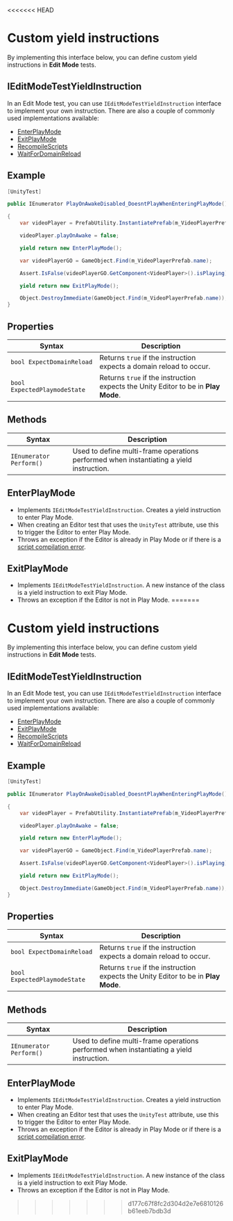 <<<<<<< HEAD
# Custom yield instructions

By implementing this interface below, you can define custom yield instructions in **Edit Mode** tests.

## IEditModeTestYieldInstruction

In an Edit Mode test, you can use `IEditModeTestYieldInstruction` interface to implement your own instruction. There are also a couple of commonly used implementations available:

- [EnterPlayMode](#enterplaymode)
- [ExitPlayMode](#exitplaymode)
- [RecompileScripts](./reference-recompile-scripts.md)
- [WaitForDomainReload](./reference-wait-for-domain-reload.md)

## Example

```c#
[UnityTest]

public IEnumerator PlayOnAwakeDisabled_DoesntPlayWhenEnteringPlayMode()

{
    var videoPlayer = PrefabUtility.InstantiatePrefab(m_VideoPlayerPrefab.GetComponent<VideoPlayer>()) as VideoPlayer;

    videoPlayer.playOnAwake = false;

    yield return new EnterPlayMode();

    var videoPlayerGO = GameObject.Find(m_VideoPlayerPrefab.name);

    Assert.IsFalse(videoPlayerGO.GetComponent<VideoPlayer>().isPlaying);

    yield return new ExitPlayMode();

    Object.DestroyImmediate(GameObject.Find(m_VideoPlayerPrefab.name));
}
```

## Properties

| Syntax                       | Description                                                  |
| ---------------------------- | ------------------------------------------------------------ |
| `bool ExpectDomainReload`    | Returns `true` if the instruction expects a domain reload to occur. |
| `bool ExpectedPlaymodeState` | Returns `true` if the instruction expects the Unity Editor to be in **Play Mode**. |

## Methods

| Syntax                  | Description                                                  |
| ----------------------- | ------------------------------------------------------------ |
| `IEnumerator Perform()` | Used to define multi-frame operations performed when instantiating a yield instruction. |

## EnterPlayMode

* Implements `IEditModeTestYieldInstruction`. Creates a yield instruction to enter Play Mode.
* When creating an Editor test that uses the `UnityTest` attribute, use this to trigger the Editor to enter Play Mode. 
* Throws an exception if the Editor is already in Play Mode or if there is a [script compilation error](https://support.unity3d.com/hc/en-us/articles/205930539-How-do-I-interpret-a-compiler-error-).

## ExitPlayMode

* Implements `IEditModeTestYieldInstruction`. A new instance of the class is a yield instruction to exit Play Mode.
* Throws an exception if the Editor is not in Play Mode.
=======
# Custom yield instructions

By implementing this interface below, you can define custom yield instructions in **Edit Mode** tests.

## IEditModeTestYieldInstruction

In an Edit Mode test, you can use `IEditModeTestYieldInstruction` interface to implement your own instruction. There are also a couple of commonly used implementations available:

- [EnterPlayMode](#enterplaymode)
- [ExitPlayMode](#exitplaymode)
- [RecompileScripts](./reference-recompile-scripts.md)
- [WaitForDomainReload](./reference-wait-for-domain-reload.md)

## Example

```c#
[UnityTest]

public IEnumerator PlayOnAwakeDisabled_DoesntPlayWhenEnteringPlayMode()

{
    var videoPlayer = PrefabUtility.InstantiatePrefab(m_VideoPlayerPrefab.GetComponent<VideoPlayer>()) as VideoPlayer;

    videoPlayer.playOnAwake = false;

    yield return new EnterPlayMode();

    var videoPlayerGO = GameObject.Find(m_VideoPlayerPrefab.name);

    Assert.IsFalse(videoPlayerGO.GetComponent<VideoPlayer>().isPlaying);

    yield return new ExitPlayMode();

    Object.DestroyImmediate(GameObject.Find(m_VideoPlayerPrefab.name));
}
```

## Properties

| Syntax                       | Description                                                  |
| ---------------------------- | ------------------------------------------------------------ |
| `bool ExpectDomainReload`    | Returns `true` if the instruction expects a domain reload to occur. |
| `bool ExpectedPlaymodeState` | Returns `true` if the instruction expects the Unity Editor to be in **Play Mode**. |

## Methods

| Syntax                  | Description                                                  |
| ----------------------- | ------------------------------------------------------------ |
| `IEnumerator Perform()` | Used to define multi-frame operations performed when instantiating a yield instruction. |

## EnterPlayMode

* Implements `IEditModeTestYieldInstruction`. Creates a yield instruction to enter Play Mode.
* When creating an Editor test that uses the `UnityTest` attribute, use this to trigger the Editor to enter Play Mode. 
* Throws an exception if the Editor is already in Play Mode or if there is a [script compilation error](https://support.unity3d.com/hc/en-us/articles/205930539-How-do-I-interpret-a-compiler-error-).

## ExitPlayMode

* Implements `IEditModeTestYieldInstruction`. A new instance of the class is a yield instruction to exit Play Mode.
* Throws an exception if the Editor is not in Play Mode.
>>>>>>> d177c67f8fc2d304d2e7e6810126b61eeb7bdb3d

